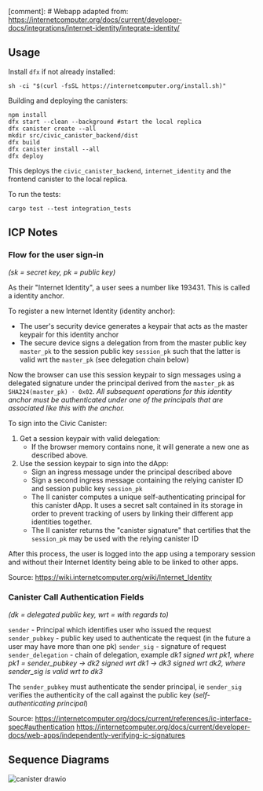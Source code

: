 [comment]: # Webapp adapted from: https://internetcomputer.org/docs/current/developer-docs/integrations/internet-identity/integrate-identity/

## Usage

Install `dfx` if not already installed:
```
sh -ci "$(curl -fsSL https://internetcomputer.org/install.sh)"
```

Building and deploying the canisters:
```
npm install
dfx start --clean --background #start the local replica
dfx canister create --all
mkdir src/civic_canister_backend/dist
dfx build
dfx canister install --all
dfx deploy 
```

This deploys the ```civic_canister_backend```, ```internet_identity``` and the frontend canister to the local replica.

To run the tests:
```
cargo test --test integration_tests
```

## ICP Notes

### Flow for the user sign-in 
*(sk = secret key, pk = public key)*

As their "Internet Identity", a user sees a number like 193431. This is called a identity anchor. 

To register a new Internet Identity (identity anchor):
- The user's security device generates a keypair that acts as the master keypair for this identity anchor
- The secure device signs a delegation from from the master public key `master_pk` to the session public key `session_pk` such that the latter is valid wrt the `master_pk` (see delegation chain below)

Now the browser can use this session keypair to sign messages using a delegated signature under the principal derived from the `master_pk` as `SHA224(master_pk) · 0x02`. *All subsequent operations for this identity anchor must be authenticated under one of the principals that are associated like this with the anchor.*

To sign into the Civic Canister: 
1. Get a session keypair with valid delegation:
    - If the browser memory contains none, it will generate a new one as described above. 
2. Use the session keypair to sign into the dApp:
    - Sign an ingress message under the principal described above
    - Sign a second ingress message containing the relying canister ID and session public key `session_pk` 
    - The II canister computes a unique self-authenticating principal for this canister dApp. It uses a secret salt contained in its storage in order to prevent tracking of users by linking their different app identities together. 
    - The II canister returns the "canister signature" that certifies that the `session_pk` may be used with the relying canister ID
    
After this process, the user is logged into the app using a temporary session and without their Internet Identity being able to be linked to other apps. 

Source: https://wiki.internetcomputer.org/wiki/Internet_Identity

### Canister Call Authentication Fields
*(dk = delegated public key, wrt = with regards to)*

```sender``` - Principal which identifies user who issued the request
```sender_pubkey``` - public key used to authenticate the request (in the future a user may have more than one pk)
```sender_sig``` - signature of request
```sender_delegation``` - chain of delegation, example
 *dk1 signed wrt pk1, where pk1 = sender_pubkey -> dk2 signed wrt dk1 -> dk3 signed wrt dk2, where sender_sig is valid wrt to dk3*
 
 The ```sender_pubkey``` must authenticate the sender principal, ie ```sender_sig``` verifies the authenticity of the call against the public key (*self-authenticating principal*)

Source:
https://internetcomputer.org/docs/current/references/ic-interface-spec#authentication
https://internetcomputer.org/docs/current/developer-docs/web-apps/independently-verifying-ic-signatures

## Sequence Diagrams 
![canister drawio](https://github.com/civicteam/icp-civic-canister/assets/66886792/72ef5395-5751-4597-b25c-878b50ef8a85)


